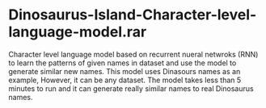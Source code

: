 # Dinosaurus-Island-Character-level-language-model.rar
Character level language model based on recurrent nueral netwroks (RNN) to learn the patterns of given names in dataset and use the model to generate similar new names. This model uses Dinasours names as an example, However, it can be any dataset. The model takes less than 5 minutes to run and it can generate really similar names to real Dinosaurus names. 
